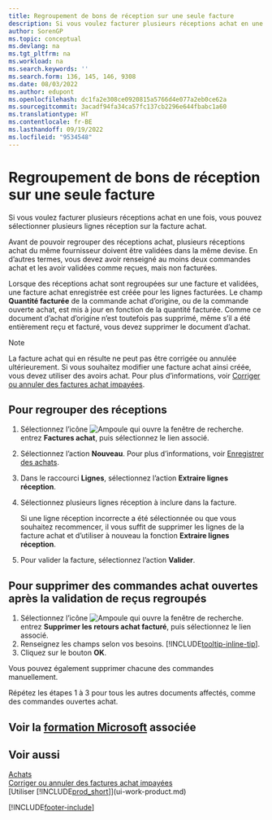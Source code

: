 ```yaml
---
title: Regroupement de bons de réception sur une seule facture
description: Si vous voulez facturer plusieurs réceptions achat en une fois, vous pouvez utiliser la fonction Regroupement des réceptions.
author: SorenGP
ms.topic: conceptual
ms.devlang: na
ms.tgt_pltfrm: na
ms.workload: na
ms.search.keywords: ''
ms.search.form: 136, 145, 146, 9308
ms.date: 08/03/2022
ms.author: edupont
ms.openlocfilehash: dc1fa2e308ce0920815a5766d4e077a2eb0ce62a
ms.sourcegitcommit: 3acadf94fa34ca57fc137cb2296e644fbabc1a60
ms.translationtype: HT
ms.contentlocale: fr-BE
ms.lasthandoff: 09/19/2022
ms.locfileid: "9534548"
---
```

# <a name="combine-receipts-on-a-single-invoice"></a>Regroupement de bons de réception sur une seule facture

Si vous voulez facturer plusieurs réceptions achat en une fois, vous pouvez sélectionner plusieurs lignes réception sur la facture achat.  

Avant de pouvoir regrouper des réceptions achat, plusieurs réceptions achat du même fournisseur doivent être validées dans la même devise. En d’autres termes, vous devez avoir renseigné au moins deux commandes achat et les avoir validées comme reçues, mais non facturées.  

Lorsque des réceptions achat sont regroupées sur une facture et validées, une facture achat enregistrée est créée pour les lignes facturées. Le champ **Quantité facturée** de la commande achat d’origine, ou de la commande ouverte achat, est mis à jour en fonction de la quantité facturée. Comme ce document d’achat d’origine n’est toutefois pas supprimé, même s’il a été entièrement reçu et facturé, vous devez supprimer le document d’achat.  

> [!NOTE]
> La facture achat qui en résulte ne peut pas être corrigée ou annulée ultérieurement. Si vous souhaitez modifier une facture achat ainsi créée, vous devez utiliser des avoirs achat. Pour plus d’informations, voir [Corriger ou annuler des factures achat impayées](purchasing-how-correct-cancel-unpaid-purchase-invoices.md).

## <a name="to-combine-receipts"></a>Pour regrouper des réceptions

1. Sélectionnez l’icône ![Ampoule qui ouvre la fenêtre de recherche.](media/ui-search/search_small.png "Dites-moi ce que vous voulez faire") entrez **Factures achat**, puis sélectionnez le lien associé.  
2. Sélectionnez l’action **Nouveau**. Pour plus d’informations, voir [Enregistrer des achats](purchasing-how-record-purchases.md).  
3. Dans le raccourci **Lignes**, sélectionnez l’action **Extraire lignes réception**.  
4. Sélectionnez plusieurs lignes réception à inclure dans la facture.  

    Si une ligne réception incorrecte a été sélectionnée ou que vous souhaitez recommencer, il vous suffit de supprimer les lignes de la facture achat et d’utiliser à nouveau la fonction **Extraire lignes réception**.  
5. Pour valider la facture, sélectionnez l’action **Valider**.  

## <a name="to-remove-open-purchase-orders-after-combined-receipt-posting"></a>Pour supprimer des commandes achat ouvertes après la validation de reçus regroupés

1. Sélectionnez l’icône ![Ampoule qui ouvre la fenêtre de recherche.](media/ui-search/search_small.png "Dites-moi ce que vous voulez faire") entrez **Supprimer les retours achat facturé**, puis sélectionnez le lien associé.  
2. Renseignez les champs selon vos besoins. [!INCLUDE[tooltip-inline-tip](includes/tooltip-inline-tip_md.md)].
3. Cliquez sur le bouton **OK**.  

Vous pouvez également supprimer chacune des commandes manuellement.

Répétez les étapes 1 à 3 pour tous les autres documents affectés, comme des commandes ouvertes achat.

## <a name="see-related-microsoft-training"></a>Voir la [formation Microsoft](/training/modules/processing-invoices-dynamics-365-business-central/) associée

## <a name="see-also"></a>Voir aussi

[Achats](purchasing-manage-purchasing.md)  
[Corriger ou annuler des factures achat impayées](purchasing-how-correct-cancel-unpaid-purchase-invoices.md)  
[Utiliser [!INCLUDE[prod_short](includes/prod_short.md)]](ui-work-product.md)  


[!INCLUDE[footer-include](includes/footer-banner.md)]
